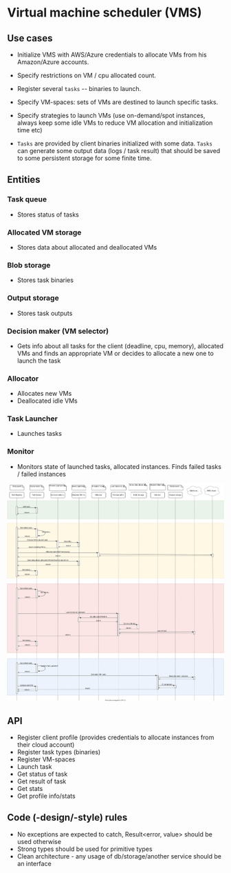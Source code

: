 # Virtual machine scheduler (VMS)

## Use cases

- Initialize VMS with AWS/Azure credentials to allocate VMs from his Amazon/Azure accounts.
- Specify restrictions on VM / cpu allocated count.
- Register several `tasks` -- binaries to launch.
- Specify VM-spaces: sets of VMs are destined to launch specific tasks.
- Specify strategies to launch VMs (use on-demand/spot instances, always keep some idle VMs to reduce
  VM allocation and initialization time etc)

- `Tasks` are provided by client binaries initialized with some data. `Tasks` can generate some output data
  (logs / task result) that should be saved to some persistent storage for some finite time.


## Entities

### Task queue
- Stores status of tasks

### Allocated VM storage
- Stores data about allocated and deallocated VMs

### Blob storage
- Stores task binaries

### Output storage
- Stores task outputs

### Decision maker (VM selector)
- Gets info about all tasks for the client (deadline, cpu, memory), allocated VMs and finds an appropriate VM 
  or decides to allocate a new one to launch the task

### Allocator
- Allocates new VMs
- Deallocated idle VMs

### Task Launcher
- Launches tasks

### Monitor
- Monitors state of launched tasks, allocated instances. Finds failed tasks / failed instances


<img src="./docs/vm_scheduler.drawio.svg?raw=true" width="800">

## API

- Register client profile (provides credentials to allocate instances from their cloud account)
- Register task types (binaries)
- Register VM-spaces
- Launch task
- Get status of task
- Get result of task
- Get stats
- Get profile info/stats


## Code (-design/-style) rules
- No exceptions are expected to catch, Result<error, value> should be used otherwise
- Strong types should be used for primitive types
- Clean architecture - any usage of db/storage/another service should be an interface


